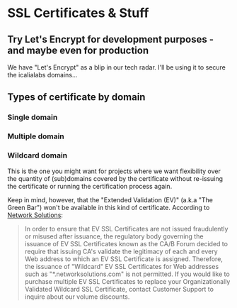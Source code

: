 # SSL Certificates & Stuff

## Try Let's Encrypt for development purposes - and maybe even for production

We have "Let's Encrypt" as a blip in our tech radar. I'll be using it to secure
the icalialabs domains...

## Types of certificate by domain

### Single domain

### Multiple domain

### Wildcard domain

This is the one you might want for projects where we want flexibility over the
quantity of (sub)domains covered by the certificate without re-issuing the 
certificate or running the certification process again.

Keep in mind, however, that the "Extended Validation (EV)" (a.k.a "The Green
Bar") won't be available in this kind of certificate. According to [Network Solutions](http://www.networksolutions.com/support/why-can-t-i-get-a-wildcard-extended-validation-ev-ssl-certificate/):

> In order to ensure that EV SSL Certificates are not issued fraudulently or misused after issuance, the regulatory body governing the issuance of EV SSL Certificates known as the CA/B Forum decided to require that issuing CA's validate the legitimacy of each and every Web address to which an EV SSL Certificate is assigned.  Therefore, the issuance of "Wildcard" EV SSL Certificates for Web addresses such as "*.networksolutions.com" is not permitted.  If you would like to purchase multiple EV SSL Certificates to replace your Organizationally Validated Wildcard SSL Certificate, contact Customer Support to inquire about our volume discounts.


